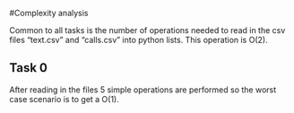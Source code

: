 #Complexity analysis


Common to all tasks is the number of operations needed to read in the csv files “text.csv” and “calls.csv” into python lists. This operation is O(2).

## Task 0

After reading in the files 5 simple operations are performed so the worst case scenario is to get a O(1).

